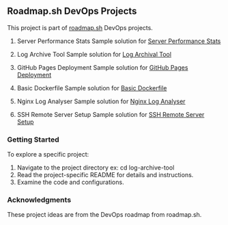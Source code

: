 

## Roadmap.sh DevOps Projects
This project is part of [roadmap.sh](https://roadmap.sh/projects) DevOps projects.

1. Server Performance Stats 
Sample solution for [Server Performance Stats](https://roadmap.sh/projects/server-stats)

2. Log Archive Tool
Sample solution for [Log Archival Tool](https://roadmap.sh/projects/log-archive-tool)

3. GitHub Pages Deployment
Sample solution for [GitHub Pages Deployment](https://roadmap.sh/projects/github-actions-deployment-workflow)

4. Basic Dockerfile
Sample solution for [Basic Dockerfile](https://roadmap.sh/projects/basic-dockerfile)

4. Nginx Log Analyser
Sample solution for [Nginx Log Analyser](https://roadmap.sh/projects/nginx-log-analyser)

5. SSH Remote Server Setup
Sample solution for [SSH Remote Server Setup](https://roadmap.sh/projects/ssh-remote-server-setup)


### Getting Started

To explore a specific project:

1. Navigate to the project directory ex: cd log-archive-tool
2. Read the project-specific README for details and instructions.
3. Examine the code and configurations.


### Acknowledgments

These project ideas are from the DevOps roadmap from roadmap.sh.